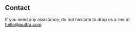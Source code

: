 ## Contact

If you need any assistance, do not hesitate to drop us a line at [hello@wultra.com](mailto:hello@wultra.com).